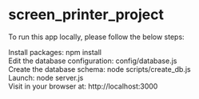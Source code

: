 # screen_printer_project

To run this app locally, please follow the below steps: 

Install packages: npm install \
Edit the database configuration: config/database.js \
Create the database schema: node scripts/create_db.js \
Launch: node server.js \
Visit in your browser at: http://localhost:3000 
